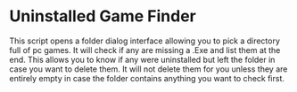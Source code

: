 # Uninstalled Game Finder

This script opens a folder dialog interface allowing you to pick a directory full of pc games. It will check if any are missing a .Exe and list them at the end. This allows you to know if any were uninstalled but left the folder in case you want to delete them. It will not delete them for you unless they are entirely empty in case the folder contains  anything you want to check first.
